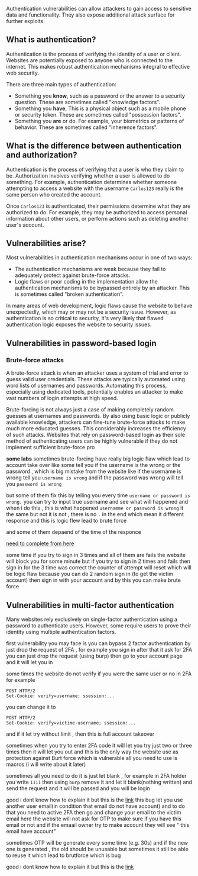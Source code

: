 Authentication vulnerabilities can allow attackers to gain access to sensitive data and functionality. They also expose additional attack surface for further exploits.

## What is authentication?

Authentication is the process of verifying the identity of a user or client. Websites are potentially exposed to anyone who is connected to the internet. This makes robust authentication mechanisms integral to effective web security.

There are three main types of authentication:

- Something you **know**, such as a password or the answer to a security question. These are sometimes called "knowledge factors".
- Something you **have**, This is a physical object such as a mobile phone or security token. These are sometimes called "possession factors".
- Something you **are** or do. For example, your biometrics or patterns of behavior. These are sometimes called "inherence factors".

## What is the difference between authentication and authorization?

Authentication is the process of verifying that a user is who they claim to be. Authorization involves verifying whether a user is allowed to do something.
For example, authentication determines whether someone attempting to access a website with the username `Carlos123` really is the same person who created the account.

Once `Carlos123` is authenticated, their permissions determine what they are authorized to do. For example, they may be authorized to access personal information about other users, or perform actions such as deleting another user's account.

## Vulnerabilities arise?

Most vulnerabilities in authentication mechanisms occur in one of two ways:

- The authentication mechanisms are weak because they fail to adequately protect against brute-force attacks.
- Logic flaws or poor coding in the implementation allow the authentication mechanisms to be bypassed entirely by an attacker. This is sometimes called "broken authentication".

In many areas of web development, logic flaws cause the website to behave unexpectedly, which may or may not be a security issue. However, as authentication is so critical to security, it's very likely that flawed authentication logic exposes the website to security issues.

## Vulnerabilities in password-based login
### Brute-force attacks

A brute-force attack is when an attacker uses a system of trial and error to guess valid user credentials. These attacks are typically automated using word lists of usernames and passwords. Automating this process, especially using dedicated tools, potentially enables an attacker to make vast numbers of login attempts at high speed.

Brute-forcing is not always just a case of making completely random guesses at usernames and passwords. By also using basic logic or publicly available knowledge, attackers can fine-tune brute-force attacks to make much more educated guesses. This considerably increases the efficiency of such attacks. Websites that rely on password-based login as their sole method of authenticating users can be highly vulnerable if they do not implement sufficient brute-force pro

**some labs** sometimes brute-forcing have really big logic flaw which lead to account take over
like some tell you if the username is the wrong or the password , which is big mistake from the website like if the username is wrong tell you `username is wrong` and if the password was wrong will tell you `password is wrong`

but some of them fix this by telling you every time `username or password is wrong.`
you can try to input true username and see what will happened and when i do this , this is what happened `usernamme or password is wrong` it the same but not it is not , there is no `.` in the end which mean it different response and this is logic flew lead to brute force 

and some of them depaend of the time of the responce 

[need to complete from here](https://portswigger.net/web-security/authentication/password-based#Flawed%20brute-force%20protection)

some time if you try to sign in 3 times and all of them are fails the website will block you for some minute  but if you try to sign in 2 times and fails then sign in for the 3 time was correct the counter of attempt will reset which will be logic flaw because you can do 2 random sign in (to get the victim account) then sign in with your account and by this you can make brute force 



## Vulnerabilities in multi-factor authentication
Many websites rely exclusively on single-factor authentication using a password to authenticate users. However, some require users to prove their identity using multiple authentication factors.

first vulnerability you may face is you can bypass 2 factor authentication by just drop the request of  2FA , for example you sign in after that it ask for 2FA you can just drop the request (using burp) then go to your account page and it will let you in 

some times the website do not verify if you were the same user or no in 2FA for example
```
POST HTTP/2 
Set-Cookie: verify=username; ssession:...
```
you can change it to 
```
POST HTTP/2 
Set-Cookie: verify=victime-username; ssession:...
```
and if it let try without limit , then this is full account takeover 


sometimes when you try to enter 2FA code it will let you try just two or three times then it will let you out and this is the only way the website use as protection against Burt force which is vulnerable
all you need to use is macros (i will write about it later)

sometimes all you need to do it is just let blank , for example in 2FA holder you write `1111` then using `burp` remove it and let it blank(nothing written) and send the request and it will be passed and you will be login

 good i dont know how to explain it but this is the [link](https://hackerone.com/reports/2885636)
this bug let you use another user email(in condition that email do not have account) and to do that you need to active 2FA then go and change your email to the victim email here the website will not ask for OTP to make sure if you have this email or not and if the emaail owner try to make account they will see " this email have account" 

sometimes OTP will be generate every some time (e.g. 30s) and if the new one is generated , the old should be unusable  but sometimes it still be able to reuse it which lead to brutforce which is bug

good i dont know how to explain it but this is the [link](https://hackerone.com/reports/1050244?utm_source=chatgpt.com)